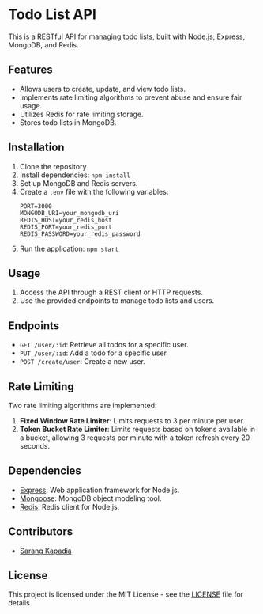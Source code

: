 
# Todo List API

This is a RESTful API for managing todo lists, built with Node.js, Express, MongoDB, and Redis.

## Features

- Allows users to create, update, and view todo lists.
- Implements rate limiting algorithms to prevent abuse and ensure fair usage.
- Utilizes Redis for rate limiting storage.
- Stores todo lists in MongoDB.

## Installation

1. Clone the repository
2. Install dependencies: `npm install`
3. Set up MongoDB and Redis servers.
4. Create a `.env` file with the following variables:
    ```
    PORT=3000
    MONGODB_URI=your_mongodb_uri
    REDIS_HOST=your_redis_host
    REDIS_PORT=your_redis_port
    REDIS_PASSWORD=your_redis_password
    ```
5. Run the application: `npm start`

## Usage

1. Access the API through a REST client or HTTP requests.
2. Use the provided endpoints to manage todo lists and users.

## Endpoints

- `GET /user/:id`: Retrieve all todos for a specific user.
- `PUT /user/:id`: Add a todo for a specific user.
- `POST /create/user`: Create a new user.

## Rate Limiting

Two rate limiting algorithms are implemented:

1. **Fixed Window Rate Limiter**: Limits requests to 3 per minute per user.
2. **Token Bucket Rate Limiter**: Limits requests based on tokens available in a bucket, allowing 3 requests per minute with a token refresh every 20 seconds.

## Dependencies

- [Express](https://www.npmjs.com/package/express): Web application framework for Node.js.
- [Mongoose](https://www.npmjs.com/package/mongoose): MongoDB object modeling tool.
- [Redis](https://www.npmjs.com/package/redis): Redis client for Node.js.

## Contributors

- [Sarang Kapadia](https://github.com/sarangkapadia)

## License

This project is licensed under the MIT License - see the [LICENSE](LICENSE) file for details.
